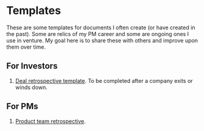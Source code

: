 # Templates
These are some templates for documents I often create (or have created in the past). Some are relics of my PM career and some are ongoing ones I use in venture. My goal here is to share these with others and improve upon them over time.

## For Investors
1. [Deal retrospective template][1]. To be completed after a company exits or winds down.

## For PMs
1. [Product team retrospective][2]. 

[1]:	deal-retrospective.md
[2]:	product-retrospective.md